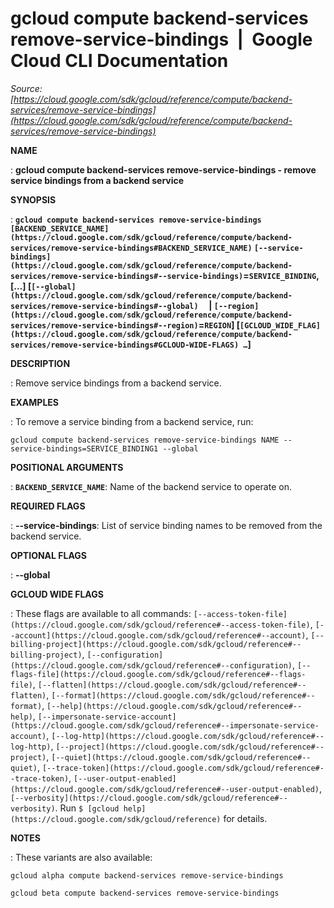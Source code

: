 # gcloud compute backend-services remove-service-bindings  |  Google Cloud CLI Documentation

*Source: [https://cloud.google.com/sdk/gcloud/reference/compute/backend-services/remove-service-bindings](https://cloud.google.com/sdk/gcloud/reference/compute/backend-services/remove-service-bindings)*

**NAME**

: **gcloud compute backend-services remove-service-bindings - remove service bindings from a backend service**

**SYNOPSIS**

: **`gcloud compute backend-services remove-service-bindings` `[BACKEND_SERVICE_NAME](https://cloud.google.com/sdk/gcloud/reference/compute/backend-services/remove-service-bindings#BACKEND_SERVICE_NAME)` `[--service-bindings](https://cloud.google.com/sdk/gcloud/reference/compute/backend-services/remove-service-bindings#--service-bindings)`=`SERVICE_BINDING`,[…] [`[--global](https://cloud.google.com/sdk/gcloud/reference/compute/backend-services/remove-service-bindings#--global)`     | `[--region](https://cloud.google.com/sdk/gcloud/reference/compute/backend-services/remove-service-bindings#--region)`=`REGION`] [`[GCLOUD_WIDE_FLAG](https://cloud.google.com/sdk/gcloud/reference/compute/backend-services/remove-service-bindings#GCLOUD-WIDE-FLAGS) …`]**

**DESCRIPTION**

: Remove service bindings from a backend service.

**EXAMPLES**

: To remove a service binding from a backend service, run:

```
gcloud compute backend-services remove-service-bindings NAME --service-bindings=SERVICE_BINDING1 --global
```

**POSITIONAL ARGUMENTS**

: **`BACKEND_SERVICE_NAME`**:
Name of the backend service to operate on.

**REQUIRED FLAGS**

: **--service-bindings**:
List of service binding names to be removed from the backend service.

**OPTIONAL FLAGS**

: **--global**

**GCLOUD WIDE FLAGS**

: These flags are available to all commands: `[--access-token-file](https://cloud.google.com/sdk/gcloud/reference#--access-token-file)`,
`[--account](https://cloud.google.com/sdk/gcloud/reference#--account)`, `[--billing-project](https://cloud.google.com/sdk/gcloud/reference#--billing-project)`,
`[--configuration](https://cloud.google.com/sdk/gcloud/reference#--configuration)`,
`[--flags-file](https://cloud.google.com/sdk/gcloud/reference#--flags-file)`,
`[--flatten](https://cloud.google.com/sdk/gcloud/reference#--flatten)`, `[--format](https://cloud.google.com/sdk/gcloud/reference#--format)`, `[--help](https://cloud.google.com/sdk/gcloud/reference#--help)`, `[--impersonate-service-account](https://cloud.google.com/sdk/gcloud/reference#--impersonate-service-account)`,
`[--log-http](https://cloud.google.com/sdk/gcloud/reference#--log-http)`,
`[--project](https://cloud.google.com/sdk/gcloud/reference#--project)`, `[--quiet](https://cloud.google.com/sdk/gcloud/reference#--quiet)`, `[--trace-token](https://cloud.google.com/sdk/gcloud/reference#--trace-token)`, `[--user-output-enabled](https://cloud.google.com/sdk/gcloud/reference#--user-output-enabled)`,
`[--verbosity](https://cloud.google.com/sdk/gcloud/reference#--verbosity)`.
Run `$ [gcloud help](https://cloud.google.com/sdk/gcloud/reference)` for details.

**NOTES**

: These variants are also available:

```
gcloud alpha compute backend-services remove-service-bindings
```

```
gcloud beta compute backend-services remove-service-bindings
```
